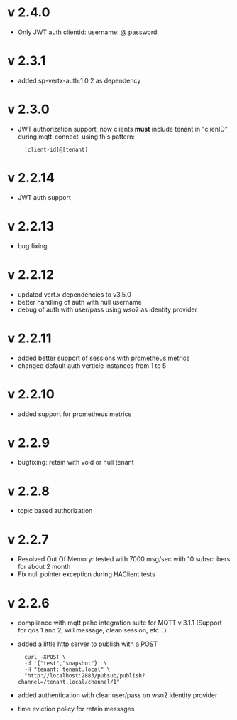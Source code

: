 # v 2.4.0
- Only JWT auth 
    clientid: <free id>
    username: <user>@<tenant>
    password: <jwt access token>
     
# v 2.3.1
- added sp-vertx-auth:1.0.2 as dependency

# v 2.3.0
- JWT authorization support, 
now clients **must** include tenant in "clienID" during mqtt-connect, 
using this pattern: 
        
        [client-id]@[tenant]

# v 2.2.14
- JWT auth support 

# v 2.2.13
- bug fixing

# v 2.2.12
- updated vert.x dependencies to v3.5.0
- better handling of auth with null username
- debug of auth with user/pass using wso2 as identity provider

# v 2.2.11
- added better support of sessions with prometheus metrics
- changed default auth verticle instances from 1 to 5

# v 2.2.10
- added support for prometheus metrics

# v 2.2.9
- bugfixing: retain with void or null tenant

# v 2.2.8
- topic based authorization

# v 2.2.7
- Resolved Out Of Memory: tested with 7000 msg/sec with 10 subscribers for about 2 month
- Fix null pointer exception during HAClient tests

# v 2.2.6
- compliance with mqtt paho integration suite for MQTT v 3.1.1 (Support for qos 1 and 2, will message, clean session, etc...)
- added a little http server to publish with a POST
    
        curl -XPOST \
        -d '{"test","snapshot"}' \
        -H "tenant: tenant.local" \
        "http://localhost:2883/pubsub/publish?channel=/tenant.local/channel/1"

- added authentication with clear user/pass on wso2 identity provider
- time eviction policy for retain messages
